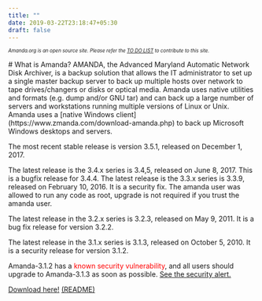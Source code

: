 ```yaml
---
title: ""
date: 2019-03-22T23:18:47+05:30
draft: false
---
```


*<sub><sub>Amanda.org is an open source site. Please refer the [TO DO LIST](/to_do) to contribute to this site.</sub></sub>*

<span id="text_in_focus">
# What is Amanda?
AMANDA, the Advanced Maryland Automatic Network Disk Archiver, is a backup solution that allows the IT administrator to set up a single master backup server to back up multiple hosts over network to tape drives/changers or disks or optical media. Amanda uses native utilities and formats (e.g. dump and/or GNU tar) and can back up a large number of servers and workstations running multiple versions of Linux or Unix. Amanda uses a [native Windows client](https://www.zmanda.com/download-amanda.php) to back up Microsoft Windows desktops and servers.

The most recent stable release is version 3.5.1, released on December 1, 2017.

The latest release is the 3.4.x series is 3.4,5, released on June 8, 2017. This is a bugfix release for 3.4.4.
The latest release is the 3.3.x series is 3.3.9, released on February 10, 2016. It is a security fix. The amanda user was allowed to run any code as root, upgrade is not required if you trust the amanda user.

The latest release in the 3.2.x series is 3.2.3, released on May 9, 2011. It is a bug fix release for version 3.2.2.

The latest release in the 3.1.x series is 3.1.3, released on October 5, 2010. It is a security release for version 3.1.2.

Amanda-3.1.2 has a <span style="color:red;">known security vulnerability</span>, and all users should upgrade to Amanda-3.1.3 as soon as possible. [See the security alert.](/download/_security)

[Download here!](/download) [(README)](/about/_readme)
</span>

<!-- [amanada](_about)
[release notes](_release)
[copyright](_copyright)
[download](_download) -->